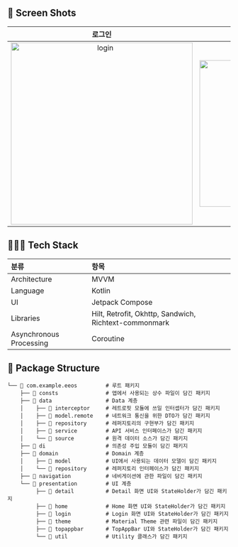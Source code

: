 ## 📸 Screen Shots
|로그인|홈 화면|멤버 상태 변경|행사 세부 내용|출석 상태 선택|
|:---:|:---:|:---:|:---:|:---:|
|<img width="410" alt="login" src="https://github.com/JNU-econovation/black-company/assets/114472483/efa42596-dcea-4b6f-b8de-8bdacd3b8bb2">|<img width="330" alt="home" src="https://github.com/JNU-econovation/black-company/assets/114472483/2abbbc4d-adfe-4407-ba3a-033a7564b602">|<img width="324" alt="member_status_dialog" src="https://github.com/JNU-econovation/black-company/assets/114472483/8b880747-ff69-4601-9cf1-3cb519e8b0ed">|<img width="321" alt="detail" src="https://github.com/JNU-econovation/black-company/assets/114472483/3469207b-3b62-4ab5-bd8d-baacd58b36ac">|<img width="370" alt="bottom_sheet" src="https://github.com/JNU-econovation/black-company/assets/114472483/0602f935-776b-4969-8df2-299e7f533fcd">|

## 💁🏻‍♀️ Tech Stack
|분류|항목|
|:---|:---|
|Architecture|MVVM|
|Language|Kotlin|
|UI|Jetpack Compose|
|Libraries|Hilt, Retrofit, Okhttp, Sandwich, Richtext-commonmark|
|Asynchronous Processing|Coroutine|

## 📁 Package Structure
```
└── 📁 com.example.eeos         # 루트 패키지
    ├── 📁 consts               # 앱에서 사용되는 상수 파일이 담긴 패키지
    ├── 📁 data                 # Data 계층
    │    ├── 📁 interceptor     # 레트로핏 모듈에 쓰일 인터셉터가 담긴 패키지
    │    ├── 📁 model.remote    # 네트워크 통신을 위한 DTO가 담긴 패키지
    │    ├── 📁 repository      # 레퍼지토리의 구현부가 담긴 패키지
    │    ├── 📁 service         # API 서비스 인터페이스가 담긴 패키지
    │    └── 📁 source          # 원격 데이터 소스가 담긴 패키지
    ├── 📁 di                   # 의존성 주입 모듈이 담긴 패키지
    ├── 📁 domain               # Domain 계층
    │    ├── 📁 model           # UI에서 사용되는 데이터 모델이 담긴 패키지
    │    └── 📁 repository      # 레퍼지토리 인터페이스가 담긴 패키지
    ├── 📁 navigation           # 네비게이션에 관한 파일이 담긴 패키지
    └── 📁 presentation         # UI 계층
         ├── 📁 detail          # Detail 화면 UI와 StateHolder가 담긴 패키지
         ├── 📁 home            # Home 화면 UI와 StateHolder가 담긴 패키지
         ├── 📁 login           # Login 화면 UI와 StateHolder가 담긴 패키지
         ├── 📁 theme           # Material Theme 관련 파일이 담긴 패키지
         ├── 📁 topappbar       # TopAppBar UI와 StateHolder가 담긴 패키지
         └── 📁 util            # Utility 클래스가 담긴 패키지
```
